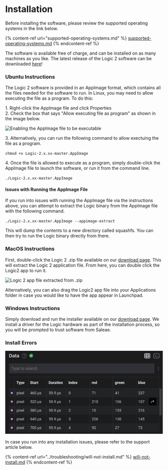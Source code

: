 # Installation

Before installing the software, please review the supported operating systems in the link below.

{% content-ref url="supported-operating-systems.md" %}
[supported-operating-systems.md](supported-operating-systems.md)
{% endcontent-ref %}

The software is available free of charge, and can be installed on as many machines as you like. The latest release of the Logic 2 software can be downloaded [here](https://www.saleae.com/downloads/)!

### **Ubuntu Instructions**

The Logic 2 software is provided in an AppImage format, which contains all the files needed for the software to run. In Linux, you may need to allow executing the file as a program. To do this:

1\. Right-click the AppImage file and click Properties\
2\. Check the box that says "Allow executing file as program" as shown in the image below.

![Enabling the AppImage file to be executable](../.gitbook/assets/screen-shot-2021-01-25-at-9.12.32-pm.png)

3\. Alternatively, you can run the following command to allow exectuing the file as a program.

`chmod +x Logic-2.x.xx-master.AppImage`

4\. Once the file is allowed to execute as a program, simply double-click the AppImage file to launch the software, or run it from the command line.

`./Logic-2.x.xx-master.AppImage`

#### Issues with Running the AppImage File

If you run into issues with running the AppImage file via the instructions above, you can attempt to extract the Logic binary from the AppImage file with the following command.

`./Logic-2.x.xx-master.AppImage --appimage-extract`

This will dump the contents to a new directory called squashfs. You can then try to run the Logic binary directly from there.

### MacOS Instructions

First, double-click the Logic 2 .zip file available on our [download page](https://www.saleae.com/downloads/). This will extract the Logic 2 application file. From here, you can double click the Logic2 app to run it.

![Logic 2 app file extracted from .zip](../.gitbook/assets/screen-shot-2021-08-06-at-6.22.46-pm.png)

Alternatively, you can also drag the Logic2 app file into your Applications folder in case you would like to have the app appear in Launchpad.

### Windows Instructions

Simply download and run the installer available on our [download page](https://www.saleae.com/downloads/). We install a driver for the Logic hardware as part of the installation process, so you will be prompted to trust software from Saleae.

### Install Errors

![Logic 2 Installation Error](<../.gitbook/assets/image (11).png>)

In case you run into any installation issues, please refer to the support article below.

{% content-ref url="../troubleshooting/will-not-install.md" %}
[will-not-install.md](../troubleshooting/will-not-install.md)
{% endcontent-ref %}



